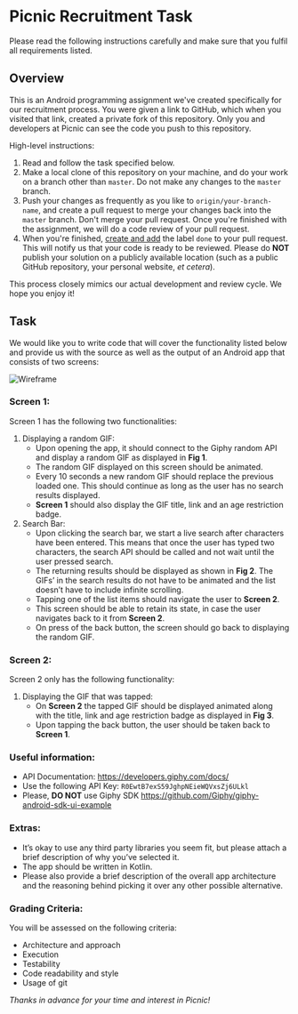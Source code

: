 # Picnic Recruitment Task

Please read the following instructions carefully and make sure that you fulfil
all requirements listed.

## Overview

This is an Android programming assignment we've created specifically for our
recruitment process.
You were given a link to GitHub, which when you visited that link,
created a private fork of this repository. Only you and developers at Picnic
can see the code you push to this repository.

High-level instructions:

1. Read and follow the task specified below.
2. Make a local clone of this repository on your machine, and do your work on a
   branch other than `master`. Do not make any changes to the `master` branch.
3. Push your changes as frequently as you like to `origin/your-branch-name`,
   and create a pull request to merge your changes back into the `master`
   branch. Don't merge your pull request. Once you're finished with the
   assignment, we will do a code review of your pull request.
4. When you're finished, [create and add][github-labels] the label `done` to
   your pull request. This will notify us that your code is ready to be
   reviewed. Please do **NOT** publish your solution on a publicly available
   location (such as a public GitHub repository, your personal website, _et
   cetera_).

This process closely mimics our actual development and review cycle. We hope
you enjoy it!

## Task

We would like you to write code that will cover the functionality listed below and provide us with the source as well as the output of an Android app that consists of two screens:

![Wireframe][wireframe-image]

### Screen 1:

Screen 1 has the following two functionalities:

1. Displaying a random GIF:
   - Upon opening the app, it should connect to the Giphy random API and display a random GIF as displayed in **Fig 1**.
   - The random GIF displayed on this screen should be animated.
   - Every 10 seconds a new random GIF should replace the previous loaded one. This should continue as long as the user has no search results displayed.
   - **Screen 1** should also display the GIF title, link and an age restriction badge.
2. Search Bar:
   - Upon clicking the search bar, we start a live search after characters have been entered. This means that once the user has typed two characters, the search API should be called and not wait until the user pressed search.
   - The returning results should be displayed as shown in **Fig 2**. The GIFs’ in the search results do not have to be animated and the list doesn’t have to include infinite scrolling.
   - Tapping one of the list items should navigate the user to **Screen 2**.
   - This screen should be able to retain its state, in case the user navigates back to it from **Screen 2**.
   - On press of the back button, the screen should go back to displaying the random GIF.

### Screen 2:

Screen 2 only has the following functionality:

1. Displaying the GIF that was tapped:
   - On **Screen 2** the tapped GIF should be displayed animated along with the title, link and age restriction badge as displayed in **Fig 3**.
   - Upon tapping the back button, the user should be taken back to **Screen 1**.

### Useful information:

- API Documentation: https://developers.giphy.com/docs/
- Use the following API Key: `R0EwtB7exS59JghpNEieWQVxsZj6ULkl`
- Please, **DO NOT** use Giphy SDK https://github.com/Giphy/giphy-android-sdk-ui-example

### Extras:

- It’s okay to use any third party libraries you seem fit, but please attach a brief description of why you’ve selected it.
- The app should be written in Kotlin.
- Please also provide a brief description of the overall app architecture and the reasoning behind picking it over any other possible alternative.

### Grading Criteria:

You will be assessed on the following criteria:

- Architecture and approach
- Execution
- Testability
- Code readability and style
- Usage of git

_Thanks in advance for your time and interest in Picnic!_

[wireframe-image]: https://imgur.com/r72vQbz.png
[github-labels]: https://help.github.com/articles/about-labels
